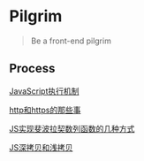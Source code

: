 # Pilgrim
> Be a front-end pilgrim
## Process
[JavaScript执行机制](https://github.com/SweetyPeng/Pilgrim/blob/master/Feb./JavaScript%20%E6%89%A7%E8%A1%8C%E6%9C%BA%E5%88%B6.md) 

[http和https的那些事](https://github.com/SweetyPeng/Pilgrim/blob/master/Mar./http%E5%92%8Chttps%E7%9A%84%E9%82%A3%E4%BA%9B%E4%BA%8B.md)

[JS实现斐波拉契数列函数的几种方式](https://github.com/SweetyPeng/Pilgrim/blob/master/algorithm/%E5%AE%9E%E7%8E%B0%E6%96%90%E6%B3%A2%E6%8B%89%E5%A5%91%E6%95%B0%E5%88%97.md)

[JS深拷贝和浅拷贝](https://github.com/SweetyPeng/Pilgrim/blob/master/js/%E6%B5%85%E6%8B%B7%E8%B4%9D%E5%92%8C%E6%B7%B1%E6%8B%B7%E8%B4%9D.md)
